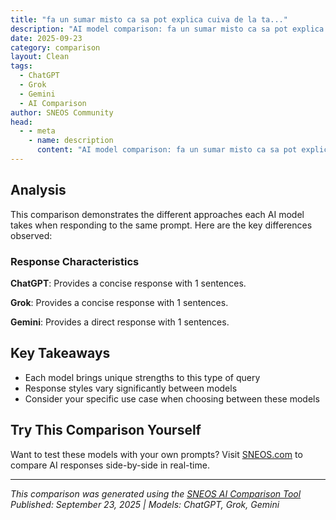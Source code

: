 ```yaml
---
title: "fa un sumar misto ca sa pot explica cuiva de la ta..."
description: "AI model comparison: fa un sumar misto ca sa pot explica cuiva de la tara în 3-4 cuvinte, nene: Am avut astăzi o întâlnir..."
date: 2025-09-23
category: comparison
layout: Clean
tags:
  - ChatGPT
  - Grok
  - Gemini
  - AI Comparison
author: SNEOS Community
head:
  - - meta
    - name: description
      content: "AI model comparison: fa un sumar misto ca sa pot explica cuiva de la tara în 3-4 cuvinte, nene: Am avut astăzi o întâlnire cu liderii coaliți..."
---
```


<ChatComparison
  title="fa un sumar misto ca sa pot explica cuiva de la ta..."
  prompt="fa un sumar misto ca sa pot explica cuiva de la tara în 3-4 cuvinte, nene: Am avut astăzi o întâlnire cu liderii coaliției de guvernare la Palatul Cotroceni, în cadrul căreia am mediat un dialog necesar și constructiv pentru consolidarea stabilității politice și economice a țării. &#10;&#10;Am subliniat importanța menținerii unității coaliției și a continuării reformelor asumate în fața cetățenilor de actuala majoritate parlamentară, iar liderii partidelor de guvernare s-au angajat să gestioneze diferențele de opinie prin dialog și responsabilitate, în interesul public. &#10;&#10;Românii au făcut numeroase sacrificii în ultimii ani, traversând crize pe care nu ei le-au provocat. Înțeleg nemulțumirile legitime ale celor care au fost nevoiți, din nou, să fie solidari. Astăzi, datele arată o îmbunătățire a situației bugetare și indicatorii economici prezintă o evoluție pozitivă, care poate fi menținută doar printr-un angajament ferm al coaliției de a implementa măsurile prevăzute în programul de guvernare pentru care a primit încrederea Parlamentului."
  :responses='{
    "ChatGPT": "Coali\u021Bie unit\u0103, reforme, stabilitate.",
    "Grok": "Nene, coali\u021Bia discut\u0103, \u021Bara avanseaz\u0103!",
    "Gemini": "Hai s\u0103-\u021Bi zic pe scurt: \u0022Guvernul promite stabilitate, reforme.\u0022\n"
  }'
  published-date="15:38"
/>

## Analysis

This comparison demonstrates the different approaches each AI model takes when responding to the same prompt. Here are the key differences observed:

### Response Characteristics

**ChatGPT**: Provides a concise response with 1 sentences. 

**Grok**: Provides a concise response with 1 sentences. 

**Gemini**: Provides a direct response with 1 sentences. 

## Key Takeaways

- Each model brings unique strengths to this type of query
- Response styles vary significantly between models
- Consider your specific use case when choosing between these models

## Try This Comparison Yourself

Want to test these models with your own prompts? Visit [SNEOS.com](https://sneos.com) to compare AI responses side-by-side in real-time.

---

*This comparison was generated using the [SNEOS AI Comparison Tool](https://sneos.com)*
*Published: September 23, 2025 | Models: ChatGPT, Grok, Gemini*
